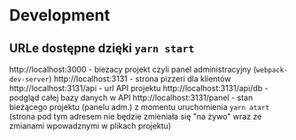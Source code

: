 # Development

## URLe dostępne dzięki `yarn start`

http://localhost:3000 - biezacy projekt czyli panel administracyjny (`webpack-dev-server`)
http://localhost:3131 - strona pizzeri dla klientów
http://localhost:3131/api - url API projektu
http://localhost:3131/api/db - podgląd całej bazy danych w API
http://localhost:3131/panel - stan bieżącego projektu (panelu adm.) z momentu uruchomienia `yarn atart` (strona pod tym adresem nie będzie zmieniała się "na żywo" wraz ze zmianami wpowadznymi w plikach projektu)
